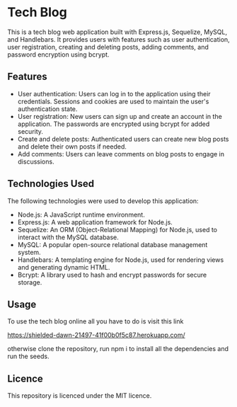 # Tech Blog

This is a tech blog web application built with Express.js, Sequelize, MySQL, and Handlebars. It provides users with features such as user authentication, user registration, creating and deleting posts, adding comments, and password encryption using bcrypt.

## Features

- User authentication: Users can log in to the application using their credentials. Sessions and cookies are used to maintain the user's authentication state.
- User registration: New users can sign up and create an account in the application. The passwords are encrypted using bcrypt for added security.
- Create and delete posts: Authenticated users can create new blog posts and delete their own posts if needed.
- Add comments: Users can leave comments on blog posts to engage in discussions.

## Technologies Used

The following technologies were used to develop this application:

- Node.js: A JavaScript runtime environment.
- Express.js: A web application framework for Node.js.
- Sequelize: An ORM (Object-Relational Mapping) for Node.js, used to interact with the MySQL database.
- MySQL: A popular open-source relational database management system.
- Handlebars: A templating engine for Node.js, used for rendering views and generating dynamic HTML.
- Bcrypt: A library used to hash and encrypt passwords for secure storage.

## Usage

To use the tech blog online all you have to do is visit this link 

https://shielded-dawn-21497-41f00b0f5c87.herokuapp.com/

otherwise clone the repository, run npm i to install all the dependencies and run the seeds. 

## Licence

This repository is licenced under the MIT licence. 
